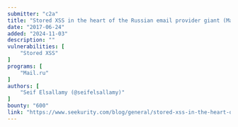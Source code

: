 ```yaml
---
submitter: "c2a"
title: "Stored XSS in the heart of the Russian email provider giant (Mail.ru)"
date: "2017-06-24"
added: "2024-11-03"
description: ""
vulnerabilities: [
    "Stored XSS"
]
programs: [
    "Mail.ru"
]
authors: [
    "Seif Elsallamy (@seifelsallamy)"
]
bounty: "600"
link: "https://www.seekurity.com/blog/general/stored-xss-in-the-heart-of-the-russian-email-provider-giant-mail-ru/"
---
```




